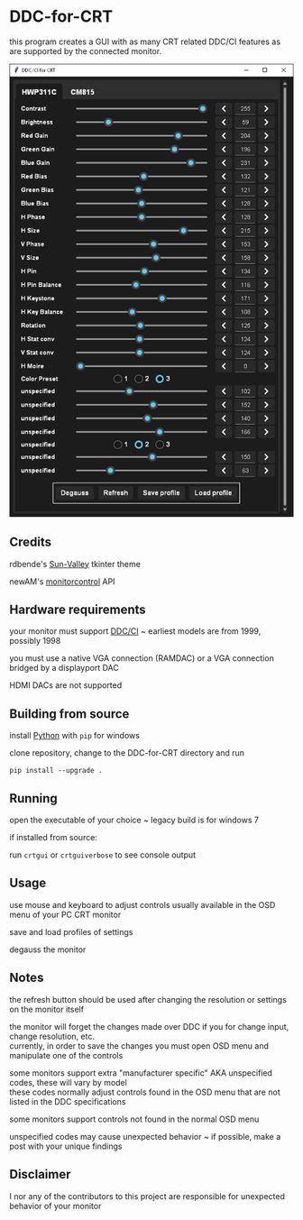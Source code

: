 # DDC-for-CRT

this program creates a GUI with as many CRT related DDC/CI features as are supported by the connected monitor.

<div align="center">
  
![Screenshot of DDC GUI](assets/screenshot.PNG)

</div>

## Credits
rdbende's [Sun-Valley](https://github.com/rdbende/Sun-Valley-ttk-theme) tkinter theme

newAM's [monitorcontrol](https://github.com/newAM/monitorcontrol) API

## Hardware requirements
your monitor must support [DDC/CI](https://web.archive.org/web/20230504201124/https://www.eevblog.com/forum/projects/i2c-over-cat5e-problem/?action=dlattach;attach=185318) ~ earliest models are from 1999, possibly 1998

you must use a native VGA connection (RAMDAC) or a VGA connection bridged by a displayport DAC

HDMI DACs are not supported

## Building from source
install [Python](https://www.python.org/downloads/windows/) with `pip` for windows 

clone repository, change to the DDC-for-CRT directory and run

```
pip install --upgrade .
```

## Running
open the executable of your choice ~ legacy build is for windows 7

if installed from source:

run `crtgui` or `crtguiverbose` to see console output

## Usage
use mouse and keyboard to adjust controls usually available in the OSD menu of your PC CRT monitor

save and load profiles of settings

degauss the monitor

## Notes
the refresh button should be used after changing the resolution or settings on the monitor itself

the monitor will forget the changes made over DDC if you for change input, change resolution, etc.
<br/>
currently, in order to save the changes you must open OSD menu and manipulate one of the controls

some monitors support extra "manufacturer specific" AKA unspecified codes, these will vary by model
<br/>
these codes normally adjust controls found in the OSD menu that are not listed in the DDC specifications

some monitors support controls not found in the normal OSD menu

unspecified codes may cause unexpected behavior ~ if possible, make a post with your unique findings 

## Disclaimer
I nor any of the contributors to this project are responsible for unexpected behavior of your monitor
